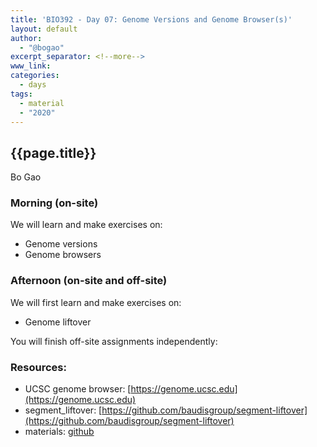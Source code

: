 ```yaml
---
title: 'BIO392 - Day 07: Genome Versions and Genome Browser(s)'
layout: default
author:
  - "@bogao"
excerpt_separator: <!--more-->
www_link:
categories:
  - days
tags:
  - material
  - "2020"
---
```


## {{page.title}}

Bo Gao 

### Morning (on-site)

We will learn and make exercises on:

* Genome versions
* Genome browsers

### Afternoon (on-site and off-site)

We will first learn and make exercises on:

* Genome liftover

You will finish off-site assignments independently:

<!--more-->

### Resources:

* UCSC genome browser: [https://genome.ucsc.edu](https://genome.ucsc.edu)
* segment_liftover: [https://github.com/baudisgroup/segment-liftover](https://github.com/baudisgroup/segment-liftover)
* materials: [github](https://github.com/compbiozurich/UZH-BIO392/tree/master/course-material/2020/Sep24) 
